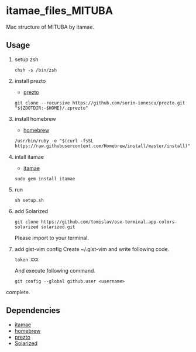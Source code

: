 # itamae_files_MITUBA

Mac structure of MITUBA by itamae.

## Usage

  1. setup zsh

      ```
      chsh -s /bin/zsh
      ```

  2. install prezto
      - [prezto](https://github.com/sorin-ionescu/prezto)

      ```
      git clone --recursive https://github.com/sorin-ionescu/prezto.git "${ZDOTDIR:-$HOME}/.zprezto"
      ```

  3. install homebrew
      - [homebrew](https://brew.sh/index_ja.html)

      ```
      /usr/bin/ruby -e "$(curl -fsSL https://raw.githubusercontent.com/Homebrew/install/master/install)"
      ```

  4. intall itamae
      - [itamae](https://github.com/itamae-kitchen/itamae)

      ```
      sudo gem install itamae
      ```

  5. run

      ```
      sh setup.sh
      ```
  6. add Solarized
      ```
      git clone https://github.com/tomislav/osx-terminal.app-colors-solarized solarized.git
      ```
      Please import to your terminal.
  7. add gist-vim config
      Create ~/.gist-vim and write following code.
      ```
      token XXX
      ```
      And execute following command.
      ```
      git config --global github.user <username>
      ```

complete.

## Dependencies

- [itamae](https://github.com/itamae-kitchen/itamae)
- [homebrew](https://brew.sh/index_ja.html)
- [prezto](https://github.com/sorin-ionescu/prezto)
- [Solarized](https://github.com/tomislav/osx-terminal.app-colors-solarized)
